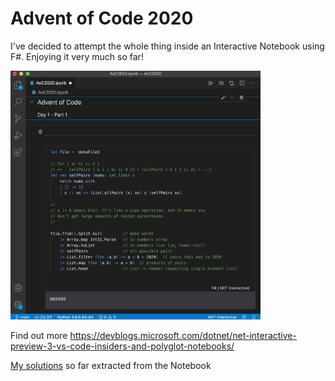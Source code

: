 # Advent of Code 2020

I've decided to attempt the whole thing inside an Interactive Notebook using F#. Enjoying it very much so far!

<img src="aoc-screenshot.png" width="400">

Find out more https://devblogs.microsoft.com/dotnet/net-interactive-preview-3-vs-code-insiders-and-polyglot-notebooks/

[My solutions](SOLUTIONS.md) so far extracted from the Notebook
